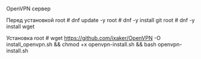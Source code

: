 OpenVPN сервер

Перед установкой
root # dnf update -y
root # dnf -y install git
root # dnf -y install wget

Установка
root # wget https://github.com/ixaker/OpenVPN -O install_openvpn.sh && chmod +x openvpn-install.sh && bash openvpn-install.sh
